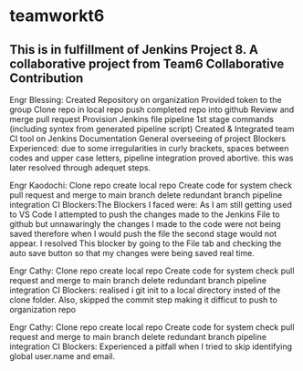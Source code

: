 # teamworkt6
This is in fulfillment of Jenkins Project 8. A collaborative project from Team6
Collaborative Contribution
------------------------------------------------------------
Engr Blessing:
Created Repository on organization
Provided token to the group
Clone repo in local repo
push completed repo into github
Review and merge pull request
Provision Jenkins file pipeline 1st stage commands (including syntex from generated pipeline script)
Created & Integrated team CI tool on Jenkins
Documentation
General overseeing of project
Blockers Experienced: due to some irregularities in curly brackets, spaces between codes and upper case letters, pipeline integration proved abortive. this was later resolved through adequet steps.


Engr Kaodochi:
Clone repo
create local repo
Create code for system check
pull request and merge to main branch
delete redundant branch
pipeline integration CI
Blockers:The Blockers I faced were:
  As I am still getting used to VS Code I attempted to push the changes made to the Jenkins File to github but unnawaringly the changes I made to the code were not being saved therefore when I would push the file the second stage would not appear. I resolved This blocker by going to the File tab and checking the auto save button so that my changes were being saved real time.
  
Engr Cathy:
Clone repo
create local repo
Create code for system check
pull request and merge to main branch
delete redundant branch
pipeline integration CI
Blockers: realised i git init to a local directory insted of the clone folder. Also, skipped the commit step making it difficut to push to organization repo

Engr Cathy:
Clone repo
create local repo
Create code for system check
pull request and merge to main branch
delete redundant branch
pipeline integration CI
Blockers: Experienced a pitfall when I tried to skip identifying global user.name and email.
